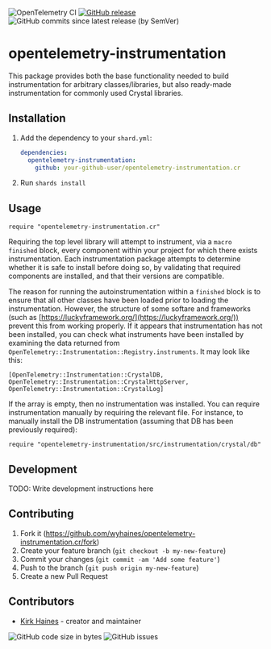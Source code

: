 ![OpenTelemetry CI](https://img.shields.io/github/workflow/status/wyhaines/opentelemetry-instrumentation.cr/OpenTelemetry%20Instrumentation%20CI?style=for-the-badge&logo=GitHub)
[![GitHub release](https://img.shields.io/github/release/wyhaines/opentelemetry-instrumentation.cr.svg?style=for-the-badge)](https://github.com/wyhaines/opentelemetry-instrumentation.cr/releases)
![GitHub commits since latest release (by SemVer)](https://img.shields.io/github/commits-since/wyhaines/opentelemetry-instrumentation.cr/latest?style=for-the-badge)

# opentelemetry-instrumentation

This package provides both the base functionality needed to build instrumentation for arbitrary classes/libraries, but also ready-made instrumentation for commonly used Crystal libraries.

## Installation

1. Add the dependency to your `shard.yml`:

   ```yaml
   dependencies:
     opentelemetry-instrumentation:
       github: your-github-user/opentelemetry-instrumentation.cr
   ```

2. Run `shards install`

## Usage

```crystal
require "opentelemetry-instrumentation.cr"
```

Requiring the top level library will attempt to instrument, via a `macro finished` block, every component within your project for which there exists instrumentation. Each instrumentation package attempts to determine whether it is safe to install before doing so, by validating that required components are installed, and that their versions are compatible.

The reason for running the autoinstrumentation within a `finished` block is to ensure that all other classes have been loaded prior to loading the instrumentation. However, the structure of some softare and frameworks (such as [https://luckyframework.org/](https://luckyframework.org/)) prevent this from working properly. If it appears that instrumentation has not been installed, you can check what instruments have been installed by examining the data returned from `OpenTelemetry::Instrumentation::Registry.instruments`. It may look like this:

```crystal
[OpenTelemetry::Instrumentation::CrystalDB,
OpenTelemetry::Instrumentation::CrystalHttpServer,
OpenTelemetry::Instrumentation::CrystalLog]

```

If the array is empty, then no instrumentation was installed. You can require instrumentation manually by requiring the relevant file. For instance, to manually install the DB instrumentation (assuming that DB has been previously required):

```crystal
require "opentelemetry-instrumentation/src/instrumentation/crystal/db"
```

## Development

TODO: Write development instructions here

## Contributing

1. Fork it (<https://github.com/wyhaines/opentelemetry-instrumentation.cr/fork>)
2. Create your feature branch (`git checkout -b my-new-feature`)
3. Commit your changes (`git commit -am 'Add some feature'`)
4. Push to the branch (`git push origin my-new-feature`)
5. Create a new Pull Request

## Contributors

- [Kirk Haines](https://github.com/wyhaines) - creator and maintainer

![GitHub code size in bytes](https://img.shields.io/github/languages/code-size/wyhaines/opentelemetry-instrumentation.cr?style=for-the-badge)
![GitHub issues](https://img.shields.io/github/issues/wyhaines/opentelemetry-instrumentation.cr?style=for-the-badge)
